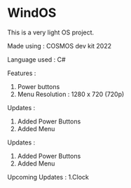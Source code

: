 # WindOS
This is a very light OS project.

Made using : COSMOS dev kit 2022

Language used : C#

Features :
  1. Power buttons
  2. Menu
Resolution : 1280 x 720 (720p)

Updates : 
  1. Added Power Buttons
  2. Added Menu

Updates : 
  1. Added Power Buttons
  2. Added Menu

Upcoming Updates : 
  1.Clock
